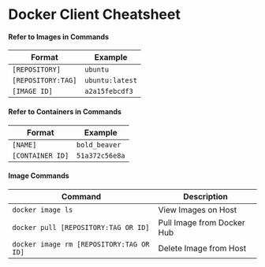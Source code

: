 # Docker Client Cheatsheet

#### Refer to Images in Commands

| Format | Example |
| --- | --- |
| `[REPOSITORY]` | `ubuntu` |
| `[REPOSITORY:TAG]` | `ubuntu:latest` |
| `[IMAGE ID]` | `a2a15febcdf3` |

#### Refer to Containers in Commands

| Format | Example |
| --- | --- |
| `[NAME]` | `bold_beaver` |
| `[CONTAINER ID]` | `51a372c56e8a` |

#### Image Commands

| Command | Description |
| --- | --- |
| `docker image ls` | View Images on Host |
| `docker pull [REPOSITORY:TAG OR ID]` | Pull Image from Docker Hub |
| `docker image rm [REPOSITORY:TAG OR ID]` | Delete Image from Host |

